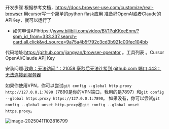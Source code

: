 开发步骤
根据参考文档，https://docs.browser-use.com/customize/real-browser
用cursor写一个简单的python flask应用
准备好OpenAl或者Claude的APIKey，就可以运行了

- 如何申请APIhttps://www.bilibili.com/video/BV1PqKKeeEnm/?spm_id_from=333.337.search-card.all.click&vd_source=9a75a4b5f792c3cd3b921c00fec104bb

代码地址:https://github.com/jiangyan/browser-operator
。工具列表
。Cursor
OpenAl/Claude AP| Key



安装问题:[致命：无法访问''：21058 毫秒后无法连接到 github.com 端口 443：无法连接到服务器](https://stackoverflow.com/questions/76191061/fatal-unable-to-access-failed-to-connect-to-github-com-port-443-after-2105)

如果你使用VPN，你可以尝试`git config --global http.proxy http://127.0.0.1:7890`（7890是你的VPN端口，我用的是7897）和`git config --global https.proxy https://127.0.0.1:7890`。
如果没有，你可以尝试`git config --global unset http.proxy`和`git config --global unset https.proxy`。

![image-20250411102816799](C:\Users\Jinju\blog\source\images\image-20250411102816799.png)